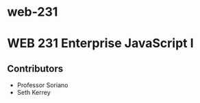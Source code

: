 # web-231
<h1>WEB 231 Enterprise JavaScript I</h1>
<h2>Contributors</h2>
<ul>
    <li>Professor Soriano</li>
    <li>Seth Kerrey</li>
</ul>